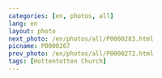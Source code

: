 ```yaml
---
categories: [en, photos, all]
lang: en
layout: photo
next_photo: /en/photos/all/P0000283.html
picname: P0000267
prev_photo: /en/photos/all/P0000272.html
tags: [Hottentotten Church]
---
```

